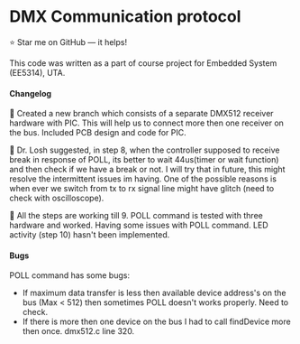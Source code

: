# DMX Communication protocol
:star: Star me on GitHub — it helps!

This code was written as a part of course project for Embedded System (EE5314), UTA.


#### Changelog

:pushpin: Created a new branch which consists of a separate DMX512 receiver hardware with PIC. This will help us to connect more then one receiver on the bus. Included PCB design and code for PIC.

:pushpin: Dr. Losh suggested, in step 8, when the controller supposed to receive break in response of POLL, its better to wait 44us(timer or wait function) and then check if we have a break or not. I will try that in future, this might resolve the intermittent issues im having. One of the possible reasons is when ever we switch from tx to rx signal line might have glitch (need to check with oscilloscope).

:pushpin: All the steps are working till 9. POLL command is tested with three hardware and worked. Having some issues with POLL command. LED activity (step 10) hasn't been implemented. 

 

#### Bugs
POLL command has some bugs:

* If maximum data transfer is less then available device address's on the bus (Max < 512) then sometimes POLL doesn't works properly. Need to check.
* If there is more then one device on the bus I had to call findDevice more then once. dmx512.c line 320. 
